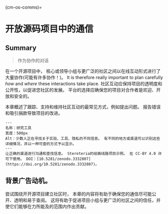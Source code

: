 (cm-os-comms)=
# 开放源码项目中的通信

## Summary

> 作为协作的对话

在一个开源项目中， 核心或领导小组与更广泛的社区之间以在线互动形式进行了大量协作(可能有许多协作！)。 It is therefore really important to plan carefully _how_ and _where_ these interactions take place. 社区互动应保持项目的透明度和公开性，以促进您社区的发展。 平台的选择应确保您的项目对合作者是欢迎、开放和安全的。

本章概述了跟踪、支持和维持社区互动的最常见方式，例如提出问题。 报告错误和吸引捐款导致项目的改进。

```{figure} ../figures/research-tools.jpg
---
名称：研究工具
宽度：500px
Alt：少数人正在寻找关于实验、工具、隐私的不同信息。 有不同的地方或渠道可以识别这些详细情况，并以一种可查的方式予以显示。
---
让正确的渠道进行沟通和查找信息。 Stereteria的绘画线路项目示例。 在 CC-BY 4.0 许可下使用。 DOI：[10.5281/zenodo.3332807](https://doi.org/10.5281/zenodo.3332807)。
```

## 背景广告动机。

尝试围绕开开源项目建立社区时， 本章的内容将有助于确保您的通信尽可能公开、透明和易于查阅。 这将有助于促进项目小组与更广泛的社区之间的信任，并使它们能够在力所能及的范围内作出贡献。
